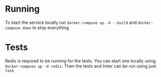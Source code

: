 # Running

To start the service locally run `docker-compose up -d --build` and `docker-compose down` to stop everything

# Tests

Redis is required to be running for the tests. You can start one locally using `docker-compose up -d redis`. Then the tests and linter can be run using just `task`
